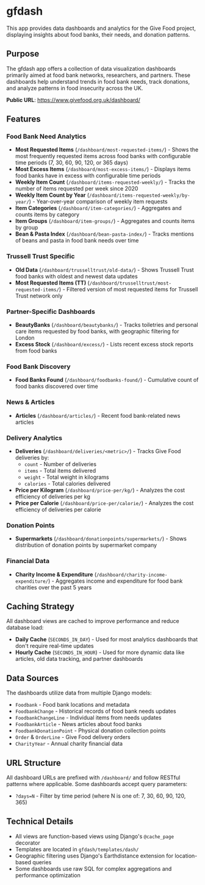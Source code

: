# gfdash

This app provides data dashboards and analytics for the Give Food project, displaying insights about food banks, their needs, and donation patterns.

## Purpose

The gfdash app offers a collection of data visualization dashboards primarily aimed at food bank networks, researchers, and partners. These dashboards help understand trends in food bank needs, track donations, and analyze patterns in food insecurity across the UK.

**Public URL**: https://www.givefood.org.uk/dashboard/

## Features

### Food Bank Need Analytics

- **Most Requested Items** (`/dashboard/most-requested-items/`) - Shows the most frequently requested items across food banks with configurable time periods (7, 30, 60, 90, 120, or 365 days)
- **Most Excess Items** (`/dashboard/most-excess-items/`) - Displays items food banks have in excess with configurable time periods
- **Weekly Item Count** (`/dashboard/items-requested-weekly/`) - Tracks the number of items requested per week since 2020
- **Weekly Item Count by Year** (`/dashboard/items-requested-weekly/by-year/`) - Year-over-year comparison of weekly item requests
- **Item Categories** (`/dashboard/item-categories/`) - Aggregates and counts items by category
- **Item Groups** (`/dashboard/item-groups/`) - Aggregates and counts items by group
- **Bean & Pasta Index** (`/dashboard/bean-pasta-index/`) - Tracks mentions of beans and pasta in food bank needs over time

### Trussell Trust Specific

- **Old Data** (`/dashboard/trusselltrust/old-data/`) - Shows Trussell Trust food banks with oldest and newest data updates
- **Most Requested Items (TT)** (`/dashboard/trusselltrust/most-requested-items/`) - Filtered version of most requested items for Trussell Trust network only

### Partner-Specific Dashboards

- **BeautyBanks** (`/dashboard/beautybanks/`) - Tracks toiletries and personal care items requested by food banks, with geographic filtering for London
- **Excess Stock** (`/dashboard/excess/`) - Lists recent excess stock reports from food banks

### Food Bank Discovery

- **Food Banks Found** (`/dashboard/foodbanks-found/`) - Cumulative count of food banks discovered over time

### News & Articles

- **Articles** (`/dashboard/articles/`) - Recent food bank-related news articles

### Delivery Analytics

- **Deliveries** (`/dashboard/deliveries/<metric>/`) - Tracks Give Food deliveries by:
  - `count` - Number of deliveries
  - `items` - Total items delivered
  - `weight` - Total weight in kilograms
  - `calories` - Total calories delivered
- **Price per Kilogram** (`/dashboard/price-per/kg/`) - Analyzes the cost efficiency of deliveries per kg
- **Price per Calorie** (`/dashboard/price-per/calorie/`) - Analyzes the cost efficiency of deliveries per calorie

### Donation Points

- **Supermarkets** (`/dashboard/donationpoints/supermarkets/`) - Shows distribution of donation points by supermarket company

### Financial Data

- **Charity Income & Expenditure** (`/dashboard/charity-income-expenditure/`) - Aggregates income and expenditure for food bank charities over the past 5 years

## Caching Strategy

All dashboard views are cached to improve performance and reduce database load:

- **Daily Cache** (`SECONDS_IN_DAY`) - Used for most analytics dashboards that don't require real-time updates
- **Hourly Cache** (`SECONDS_IN_HOUR`) - Used for more dynamic data like articles, old data tracking, and partner dashboards

## Data Sources

The dashboards utilize data from multiple Django models:

- `Foodbank` - Food bank locations and metadata
- `FoodbankChange` - Historical records of food bank needs updates
- `FoodbankChangeLine` - Individual items from needs updates
- `FoodbankArticle` - News articles about food banks
- `FoodbankDonationPoint` - Physical donation collection points
- `Order` & `OrderLine` - Give Food delivery orders
- `CharityYear` - Annual charity financial data

## URL Structure

All dashboard URLs are prefixed with `/dashboard/` and follow RESTful patterns where applicable. Some dashboards accept query parameters:

- `?days=N` - Filter by time period (where N is one of: 7, 30, 60, 90, 120, 365)

## Technical Details

- All views are function-based views using Django's `@cache_page` decorator
- Templates are located in `gfdash/templates/dash/`
- Geographic filtering uses Django's Earthdistance extension for location-based queries
- Some dashboards use raw SQL for complex aggregations and performance optimization
